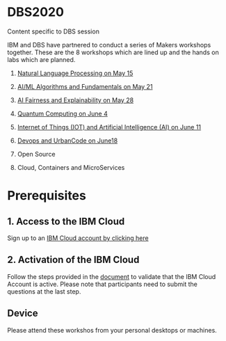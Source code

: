 # DBS2020
 Content specific to DBS session 
 
 IBM and DBS have partnered to conduct a series of Makers workshops together. These are the 8 workshops which are lined up and the hands on labs which are planned.
 
 1) [Natural Language Processing on May 15](https://github.com/IBMDevConnect/DBS2020/tree/master/NLP_CFC)
 
 2) [AI/ML Algorithms and Fundamentals on May 21](https://github.com/IBMDevConnect/DBS2020/tree/master/AI4Enterprise)
 
 3) [AI Fairness and Explainability on May 28](https://github.com/IBMDevConnect/DBS2020/tree/master/Openscale-Workshop)
 
 4) [Quantum Computing on June 4](https://github.com/IBMDevConnect/DBS2020/blob/master/Quantum/readme.md)
 
 5) [Internet of Things (IOT) and Artificial Intelligence (AI) on June 11](https://github.com/IBMDevConnect/DBS2020/tree/master/IoT)
 
 6) [Devops and UrbanCode on June18 ]()
 
 7) Open Source
 
 8) Cloud, Containers and MicroServices
 
 
# Prerequisites

## 1. Access to the IBM Cloud

Sign up to an [IBM Cloud account by clicking here](https://ibm.biz/Bdqy3t)

## 2. Activation of the IBM Cloud

Follow the steps provided in the [document](https://github.com/IBMDevConnect/DBS2020/blob/master/QuizApp.docx) to validate that the IBM Cloud Account is active. Please note that participants need to submit the questions at the last step.

## Device
Please attend these workshos from your personal desktops or machines.

